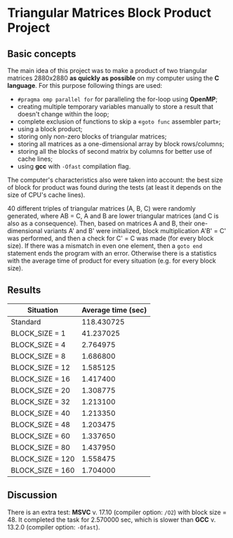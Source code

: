 # Triangular Matrices Block Product Project

## Basic concepts

The main idea of this project was to make a product of two triangular matrices 2880x2880 **as quickly as possible** on my computer using the **C language**. For this purpose following things are used:

- `#pragma omp parallel for` for paralleling the for-loop using **OpenMP**;
- creating multiple temporary variables manually to store a result that doesn't change within the loop;
- complete exclusion of functions to skip a «`goto func` assembler part»;
- using a block product;
- storing only non-zero blocks of triangular matrices;
- storing all matrices as a one-dimensional array by block rows/columns;
- storing all the blocks of second matrix by columns for better use of cache lines;
- using **gcc** with `-Ofast` compilation flag.

The computer's characteristics also were taken into account: the best size of block for product was found during the tests (at least it depends on the size of CPU's cache lines).

40 different triples of triangular matrices (A, B, C) were randomly generated, where AB = C, A and B are lower triangular matrices (and C is also as a consequence).
Then, based on matrices A and B, their one-dimensional variants A' and B' were initialized, block multiplication A'B' = C' was performed, and then a check for C' = C was made (for every block size).
If there was a mismatch in even one element, then a `goto end` statement ends the program with an error. Otherwise there is a statistics with the average time of product for every situation (e.g. for every block size).

## Results

| Situation        | Average time (sec) |
|------------------|--------------------|
| Standard         | 118.430725         |
| BLOCK_SIZE = 1   | 41.237025          |
| BLOCK_SIZE = 4   | 2.764975           |
| BLOCK_SIZE = 8   | 1.686800           |
| BLOCK_SIZE = 12  | 1.585125           |
| BLOCK_SIZE = 16  | 1.417400           |
| BLOCK_SIZE = 20  | 1.308775           |
| BLOCK_SIZE = 32  | 1.213100           |
| BLOCK_SIZE = 40  | 1.213350           |
| BLOCK_SIZE = 48  | 1.203475           |
| BLOCK_SIZE = 60  | 1.337650           |
| BLOCK_SIZE = 80  | 1.437950           |
| BLOCK_SIZE = 120 | 1.558475           |
| BLOCK_SIZE = 160 | 1.704000           |

## Discussion

There is an extra test: **MSVC** v. 17.10 (compiler option: `/O2`) with block size = 48. It completed the task for 2.570000 sec, which is slower than **GCC** v. 13.2.0 (compiler option: `-Ofast`).
